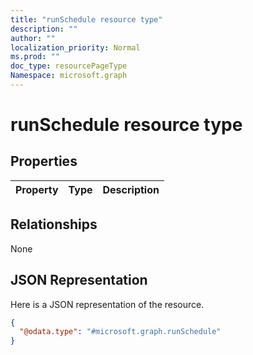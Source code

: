 ```yaml
---
title: "runSchedule resource type"
description: ""
author: ""
localization_priority: Normal
ms.prod: ""
doc_type: resourcePageType
Namespace: microsoft.graph
---
```



# runSchedule resource type



## Properties
|Property|Type|Description|
|:---|:---|:---|

## Relationships
None

## JSON Representation
Here is a JSON representation of the resource.
<!-- {
  "blockType": "resource",
  "@odata.type": "microsoft.graph.runSchedule"
}
-->
``` json
{
  "@odata.type": "#microsoft.graph.runSchedule"
}
```

